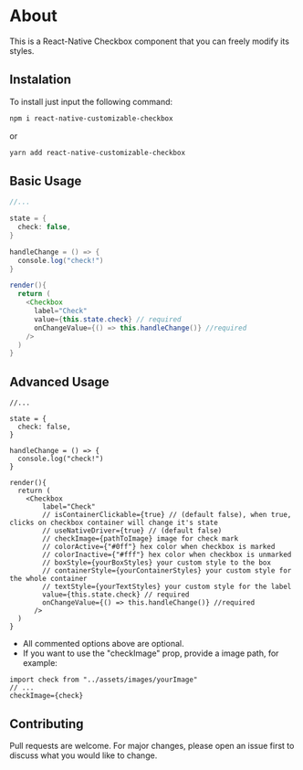 # About

This is a React-Native Checkbox component that you can freely modify its styles.

## Instalation

To install just input the following command:

```bash
npm i react-native-customizable-checkbox
```

or

```bash
yarn add react-native-customizable-checkbox
```

## Basic Usage

```java
//...

state = {
  check: false,
}

handleChange = () => {
  console.log("check!")
}

render(){
  return (
    <Checkbox
      label="Check"
      value={this.state.check} // required
      onChangeValue={() => this.handleChange()} //required
    />
  )
}
```

## Advanced Usage

```
//...

state = {
  check: false,
}

handleChange = () => {
  console.log("check!")
}

render(){
  return (
    <Checkbox
        label="Check"
        // isContainerClickable={true} // (default false), when true, clicks on checkbox container will change it's state
        // useNativeDriver={true} // (default false)
        // checkImage={pathToImage} image for check mark
        // colorActive={"#0ff"} hex color when checkbox is marked
        // colorInactive={"#fff"} hex color when checkbox is unmarked
        // boxStyle={yourBoxStyles} your custom style to the box
        // containerStyle={yourContainerStyles} your custom style for the whole container
        // textStyle={yourTextStyles} your custom style for the label
        value={this.state.check} // required
        onChangeValue={() => this.handleChange()} //required
      />
  )
}
```

- All commented options above are optional.
- If you want to use the "checkImage" prop, provide a image path, for example:

```
import check from "../assets/images/yourImage"
// ...
checkImage={check}
```

## Contributing

Pull requests are welcome. For major changes, please open an issue first to discuss what you would like to change.
